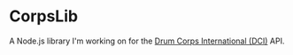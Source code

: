 # CorpsLib
A Node.js library I'm working on for the [Drum Corps International (DCI)](<https://dci.org>) API.
